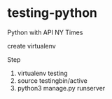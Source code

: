 # testing-python
Python with API NY Times


create virtualenv

Step
1. virtualenv testing
2. source testingbin/active
3. python3 manage.py runserver
